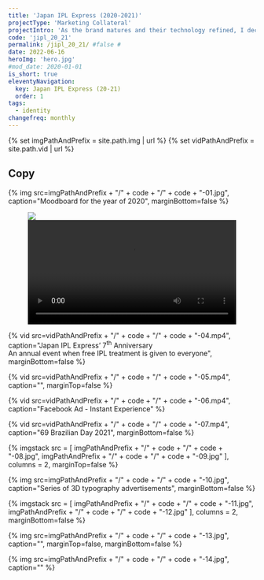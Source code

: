```yaml
---
title: 'Japan IPL Express (2020-2021)'
projectType: 'Marketing Collateral'
projectIntro: 'As the brand matures and their technology refined, I decided to convey progress by moving towards 3 dimensional illustrations for art illustrations moving into 2020.<br><br>This reflects greater depth to a brand leading the <i>Hair Removal</i> scene in Singapore, and examplify the progress of this growing brand.'
code: 'jipl_20_21'
permalink: /jipl_20_21/ #false #
date: 2022-06-16
heroImg: 'hero.jpg'
#mod_date: 2020-01-01
is_short: true
eleventyNavigation:
  key: Japan IPL Express (20-21)
  order: 1
tags: 
  - identity
changefreq: monthly
---
```

{% set imgPathAndPrefix = site.path.img | url %}
{% set vidPathAndPrefix = site.path.vid | url %}

## Copy

{% img src=imgPathAndPrefix + "/" + code + "/" + code + "-01.jpg", caption="Moodboard for the year of 2020", marginBottom=false %}

<figure class="stack stack--two noMarginBottom">
    <img src="{{ imgPathAndPrefix + '/' + code + '/' + code + '-02.jpg' }}" class="stack__item">
    <video controls width="100%" class="stack__item"><source src="{{ vidPathAndPrefix + '/' + code + '/' + code + '-03.mp4' }}" type="video/mp4"></video>
</figure>

{% vid src=vidPathAndPrefix + "/" + code + "/" + code + "-04.mp4", caption="Japan IPL Express’ 7<sup>th</sup> Anniversary<br>An annual event when free IPL treatment is given to everyone", marginBottom=false %}

{% vid src=vidPathAndPrefix + "/" + code + "/" + code + "-05.mp4", caption="", marginTop=false %}

{% vid src=vidPathAndPrefix + "/" + code + "/" + code + "-06.mp4", caption="Facebook Ad - Instant Experience" %}

{% vid src=vidPathAndPrefix + "/" + code + "/" + code + "-07.mp4", caption="69 Brazilian Day 2021", marginBottom=false %}

{% imgstack src = [
    imgPathAndPrefix + "/" + code + "/" + code + "-08.jpg",
    imgPathAndPrefix + "/" + code + "/" + code + "-09.jpg"
    ],
    columns = 2,
    marginTop=false
    %}

{% img src=imgPathAndPrefix + "/" + code + "/" + code + "-10.jpg", caption="Series of 3D typography advertisements", marginBottom=false %}

{% imgstack src = [
    imgPathAndPrefix + "/" + code + "/" + code + "-11.jpg",
    imgPathAndPrefix + "/" + code + "/" + code + "-12.jpg"
    ],
    columns = 2,
    marginBottom=false
%}

{% img src=imgPathAndPrefix + "/" + code + "/" + code + "-13.jpg", caption="", marginTop=false, marginBottom=false %}

{% img src=imgPathAndPrefix + "/" + code + "/" + code + "-14.jpg", caption="" %}
